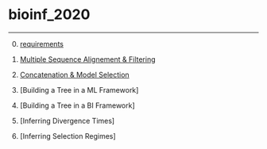 # bioinf_2020

---

0. [requirements](https://github.com/for-giobbe/phy/blob/master/requirements.md)

1. [Multiple Sequence Alignement & Filtering](https://github.com/for-giobbe/phy/blob/master/Multiple%20Sequence%20Alignement%20%26%20filtering.md)

2. [Concatenation & Model Selection](https://github.com/for-giobbe/phy/blob/master/Concatenation%20%26%20Model%20Selection.md)

3. [Building a Tree in a ML Framework]

4. [Building a Tree in a BI Framework]

5. [Inferring Divergence Times]

6. [Inferring Selection Regimes]
